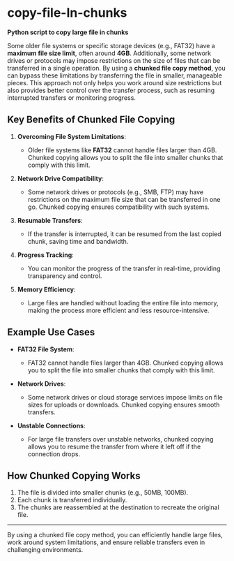 # copy-file-In-chunks
**Python script to copy large file in chunks**

Some older file systems or specific storage devices (e.g., FAT32) have a **maximum file size limit**, often around **4GB**. Additionally, some network drives or protocols may impose restrictions on the size of files that can be transferred in a single operation. By using a **chunked file copy method**, you can bypass these limitations by transferring the file in smaller, manageable pieces. This approach not only helps you work around size restrictions but also provides better control over the transfer process, such as resuming interrupted transfers or monitoring progress.

## Key Benefits of Chunked File Copying

1. **Overcoming File System Limitations**:
   - Older file systems like **FAT32** cannot handle files larger than 4GB. Chunked copying allows you to split the file into smaller chunks that comply with this limit.

2. **Network Drive Compatibility**:
   - Some network drives or protocols (e.g., SMB, FTP) may have restrictions on the maximum file size that can be transferred in one go. Chunked copying ensures compatibility with such systems.

3. **Resumable Transfers**:
   - If the transfer is interrupted, it can be resumed from the last copied chunk, saving time and bandwidth.

4. **Progress Tracking**:
   - You can monitor the progress of the transfer in real-time, providing transparency and control.

5. **Memory Efficiency**:
   - Large files are handled without loading the entire file into memory, making the process more efficient and less resource-intensive.

## Example Use Cases

- **FAT32 File System**:
  - FAT32 cannot handle files larger than 4GB. Chunked copying allows you to split the file into smaller chunks that comply with this limit.

- **Network Drives**:
  - Some network drives or cloud storage services impose limits on file sizes for uploads or downloads. Chunked copying ensures smooth transfers.

- **Unstable Connections**:
  - For large file transfers over unstable networks, chunked copying allows you to resume the transfer from where it left off if the connection drops.

## How Chunked Copying Works

1. The file is divided into smaller chunks (e.g., 50MB, 100MB).
2. Each chunk is transferred individually.
3. The chunks are reassembled at the destination to recreate the original file.

---

By using a chunked file copy method, you can efficiently handle large files, work around system limitations, and ensure reliable transfers even in challenging environments.
